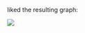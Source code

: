 liked the resulting graph:

![](https://doc.anagora.org/uploads/upload_052ab89426693ea0d6c4b21c06c16f00.png)

